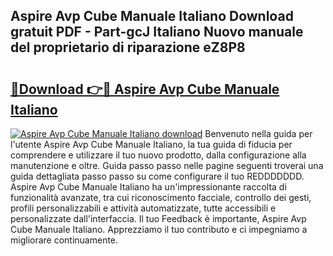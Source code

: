 ## Aspire Avp Cube Manuale Italiano Download gratuit PDF - Part-gcJ Italiano Nuovo manuale del proprietario di riparazione eZ8P8

# <h2><a href="http://dfgiu7.blite.top/?on=Aspire+Avp+Cube+Manuale+Italiano">🔗Download 👉🔴 Aspire Avp Cube Manuale Italiano</a></h2>

[![Aspire Avp Cube Manuale Italiano download](https://i.imgur.com/lujVjoI.png)](http://dfgiu7.blite.top/?on=Aspire+Avp+Cube+Manuale+Italiano)
Benvenuto nella guida per l'utente Aspire Avp Cube Manuale Italiano, la tua guida di fiducia per comprendere e utilizzare il tuo nuovo prodotto, dalla configurazione alla manutenzione e oltre. Guida passo passo nelle pagine seguenti troverai una guida dettagliata passo passo su come configurare il tuo REDDDDDDD. Aspire Avp Cube Manuale Italiano ha un'impressionante raccolta di funzionalità avanzate, tra cui riconoscimento facciale, controllo dei gesti, profili personalizzabili e attività automatizzate, tutte accessibili e personalizzate dall'interfaccia. Il tuo Feedback è importante, Aspire Avp Cube Manuale Italiano. Apprezziamo il tuo contributo e ci impegniamo a migliorare continuamente.

